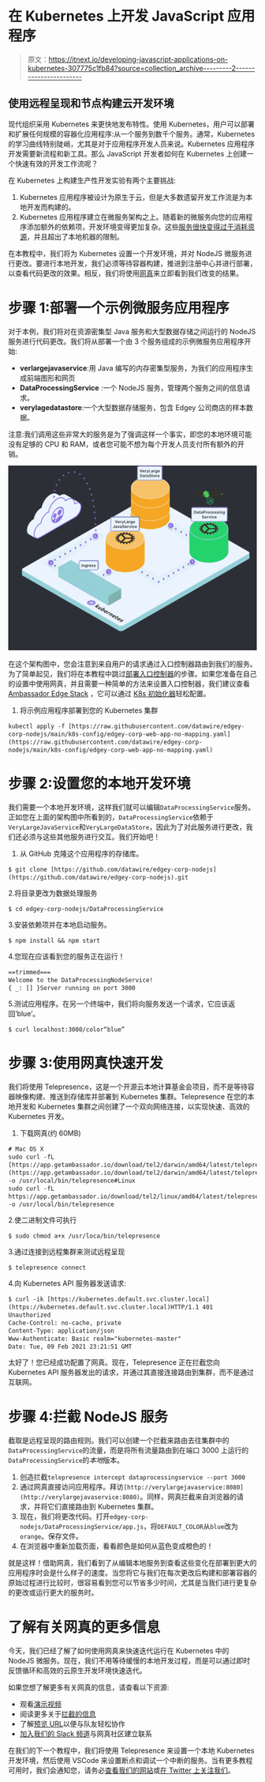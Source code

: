 # 在 Kubernetes 上开发 JavaScript 应用程序

> 原文：<https://itnext.io/developing-javascript-applications-on-kubernetes-307775c1fb84?source=collection_archive---------2----------------------->

## 使用远程呈现和节点构建云开发环境

现代组织采用 Kubernetes 来更快地发布特性。使用 Kubernetes，用户可以部署和扩展任何规模的容器化应用程序:从一个服务到数千个服务。通常，Kubernetes 的学习曲线特别陡峭，尤其是对于应用程序开发人员来说。Kubernetes 应用程序开发需要新流程和新工具。那么 JavaScript 开发者如何在 Kubernetes 上创建一个快速有效的开发工作流呢？

在 Kubernetes 上构建生产性开发实验有两个主要挑战:

1.  Kubernetes 应用程序被设计为原生于云，但是大多数遗留开发工作流是为本地开发而构建的。
2.  Kubernetes 应用程序建立在微服务架构之上。随着新的微服务向您的应用程序添加额外的依赖项，开发环境变得更加复杂。这些[服务很快变得过于消耗资源](https://www.getambassador.io/resources/eliminate-local-resource-constraints/)，并且超出了本地机器的限制。

在本教程中，我们将为 Kubernetes 设置一个开发环境，并对 NodeJS 微服务进行更改。要进行本地开发，我们必须等待容器构建，推进到注册中心并进行部署，以查看代码更改的效果。相反，我们将使用[网真](http://www.getambassador.io/products/telepresence/)来立即看到我们改变的结果。

# 步骤 1:部署一个示例微服务应用程序

对于本例，我们将对在资源密集型 Java 服务和大型数据存储之间运行的 NodeJS 服务进行代码更改。我们将从部署一个由 3 个服务组成的示例微服务应用程序开始:

*   **verlargejavaservice**:用 Java 编写的内存密集型服务，为我们的应用程序生成前端图形和网页
*   **DataProcessingService** :一个 NodeJS 服务，管理两个服务之间的信息请求。
*   **verylagedatastore**:一个大型数据存储服务，包含 Edgey 公司商店的样本数据。

注意:我们调用这些非常大的服务是为了强调这样一个事实，即您的本地环境可能没有足够的 CPU 和 RAM，或者您可能不想为每个开发人员支付所有额外的开销。

![](img/dedd67adb82f7cf6bdff68573d148eae.png)

在这个架构图中，您会注意到来自用户的请求通过入口控制器路由到我们的服务。为了简单起见，我们将在本教程中跳过[部署入口控制器](https://www.getambassador.io/docs/latest/topics/install/install-ambassador-oss/#kubernetes-yaml)的步骤。如果您准备在自己的设置中使用网真，并且需要一种简单的方法来设置入口控制器，我们建议查看 [Ambassador Edge Stack](https://www.getambassador.io/products/edge-stack/) ，它可以通过 [K8s 初始化器](https://app.getambassador.io/initializer)轻松配置。

1.  将示例应用程序部署到您的 Kubernetes 集群

```
kubectl apply -f [https://raw.githubusercontent.com/datawire/edgey-corp-nodejs/main/k8s-config/edgey-corp-web-app-no-mapping.yaml](https://raw.githubusercontent.com/datawire/edgey-corp-nodejs/main/k8s-config/edgey-corp-web-app-no-mapping.yaml)
```

# 步骤 2:设置您的本地开发环境

我们需要一个本地开发环境，这样我们就可以编辑`DataProcessingService`服务。正如您在上面的架构图中所看到的，`DataProcessingService`依赖于`VeryLargeJavaService`和`VeryLargeDataStore`，因此为了对此服务进行更改，我们还必须与这些其他服务进行交互。我们开始吧！

1.  从 GitHub 克隆这个应用程序的存储库。

```
$ git clone [https://github.com/datawire/edgey-corp-nodejs](https://github.com/datawire/edgey-corp-nodejs).git
```

2.将目录更改为数据处理服务

```
$ cd edgey-corp-nodejs/DataProcessingService
```

3.安装依赖项并在本地启动服务。

```
$ npm install && npm start
```

4.您现在应该看到您的服务正在运行！

```
==trimmed===
Welcome to the DataProcessingNodeService!
{ _: [] }Server running on port 3000
```

5.测试应用程序。在另一个终端中，我们将向服务发送一个请求，它应该返回‘blue’。

```
$ curl localhost:3000/color“blue”
```

# 步骤 3:使用网真快速开发

我们将使用 Telepresence，这是一个开源云本地计算基金会项目，而不是等待容器映像构建、推送到存储库并部署到 Kubernetes 集群。Telepresence 在您的本地开发和 Kubernetes 集群之间创建了一个双向网络连接，以实现快速、高效的 Kubernetes 开发。

1.  下载网真(约 60MB)

```
# Mac OS X
sudo curl -fL [https://app.getambassador.io/download/tel2/darwin/amd64/latest/telepresence](https://app.getambassador.io/download/tel2/darwin/amd64/latest/telepresence) -o /usr/local/bin/telepresence#Linux
sudo curl -fL https://app.getambassador.io/download/tel2/linux/amd64/latest/telepresence -o /usr/local/bin/telepresence 
```

2.使二进制文件可执行

```
$ sudo chmod a+x /usr/loca/bin/telepresence
```

3.通过连接到远程集群来测试远程呈现

```
$ telepresence connect
```

4.向 Kubernetes API 服务器发送请求:

```
$ curl -ik [https://kubernetes.default.svc.cluster.local](https://kubernetes.default.svc.cluster.local)HTTP/1.1 401 Unauthorized
Cache-Control: no-cache, private
Content-Type: application/json
Www-Authenticate: Basic realm="kubernetes-master"
Date: Tue, 09 Feb 2021 23:21:51 GMT
```

太好了！您已经成功配置了网真。现在，Telepresence 正在拦截您向 Kubernetes API 服务器发出的请求，并通过其直接连接路由到集群，而不是通过互联网。

# 步骤 4:拦截 NodeJS 服务

截取是远程呈现的路由规则。我们可以创建一个拦截来路由去往集群中的`DataProcessingService`的流量，而是将所有流量路由到在端口 3000 上运行的`DataProcessingService`的*本地*版本。

1.  创造拦截`telepresence intercept dataprocessingservice --port 3000`
2.  通过网真直接访问应用程序。拜访`[http://verylargejavaservice:8080](http://verylargejavaservice:8080)`。同样，网真拦截来自浏览器的请求，并将它们直接路由到 Kubernetes 集群。
3.  现在，我们将更改代码。打开`edgey-corp-nodejs/DataProcessingService/app.js`，将`DEFAULT_COLOR`从`blue`改为`orange`。保存文件。
4.  在浏览器中重新加载页面，看看颜色是如何从蓝色变成橙色的！

就是这样！借助网真，我们看到了从编辑本地服务到查看这些变化在部署到更大的应用程序时会是什么样子的速度。当您将它与我们在每次更改后构建和部署容器的原始过程进行比较时，很容易看到您可以节省多少时间，尤其是当我们进行更复杂的更改或运行更大的服务时。

# 了解有关网真的更多信息

今天，我们已经了解了如何使用网真来快速迭代运行在 Kubernetes 中的 NodeJS 微服务。现在，我们不用等待缓慢的本地开发过程，而是可以通过即时反馈循环和高效的云原生开发环境快速迭代。

如果您想了解更多有关网真的信息，请查看以下资源:

*   观看[演示视频](https://www.youtube.com/watch?v=W_a3aErN3NU)
*   阅读更多关于[拦截的信息](https://www.getambassador.io/docs/latest/telepresence/howtos/intercepts/#intercepts)
*   了解[预览 URL](https://www.getambassador.io/docs/pre-release/telepresence/howtos/preview-urls/#collaboration-with-preview-urls)以便与队友轻松协作
*   [加入我们的 Slack 频道](https://d6e.co/slack)与网真社区建立联系

在我们的下一个教程中，我们将使用 Telepresence 来设置一个本地 Kubernetes 开发环境，然后使用 VSCode 来设置断点和调试一个中断的服务。当有更多教程可用时，我们会通知您，请务必[查看我们的网站](http://www.getambassador.io)或[在 Twitter 上关注我们](http://www.twitter.com/ambassadorlabs)。